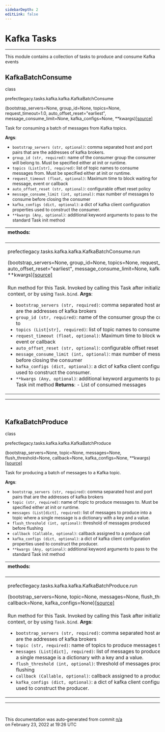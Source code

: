```yaml
---
sidebarDepth: 2
editLink: false
---
```

# Kafka Tasks
---
This module contains a collection of tasks to produce and consume Kafka events
 ## KafkaBatchConsume
 <div class='class-sig' id='prefect-tasks-kafka-kafka-kafkabatchconsume'><p class="prefect-sig">class </p><p class="prefect-class">prefectlegacy.tasks.kafka.kafka.KafkaBatchConsume</p>(bootstrap_servers=None, group_id=None, topics=None, request_timeout=1.0, auto_offset_reset=&quot;earliest&quot;, message_consume_limit=None, kafka_configs=None, **kwargs)<span class="source"><a href="https://github.com/PrefectHQ/prefect/blob/master/src/prefectlegacy/tasks/kafka/kafka.py#L8">[source]</a></span></div>

Task for consuming a batch of messages from Kafka topics.

**Args**:     <ul class="args"><li class="args">`bootstrap_servers (str, optional)`: comma separated host and port pairs that are the         addresses of kafka brokers.     </li><li class="args">`group_id (str, required)`: name of the consumer group the consumer will belong to.         Must be specified either at init or runtime.     </li><li class="args">`topics (List[str], required)`: list of topic names to consume messages from. Must         be specified either at init or runtime.     </li><li class="args">`request_timeout (float, optional)`: Maximum time to block waiting for message, event or callback     </li><li class="args">`auto_offset_reset (str, optional)`: configurable offset reset policy     </li><li class="args">`message_consume_limit (int, optional)`: max number of messages to consume before closing         the consumer     </li><li class="args">`kafka_configs (dict, optional)`: a dict of kafka client configuration properties used to         construct the consumer.     </li><li class="args">`**kwargs (Any, optional)`: additional keyword arguments to pass to the standard Task         init method</li></ul>

|methods: &nbsp;&nbsp;&nbsp;&nbsp;&nbsp;&nbsp;&nbsp;&nbsp;&nbsp;&nbsp;&nbsp;&nbsp;&nbsp;&nbsp;&nbsp;&nbsp;&nbsp;&nbsp;&nbsp;&nbsp;&nbsp;&nbsp;&nbsp;&nbsp;&nbsp;&nbsp;&nbsp;&nbsp;&nbsp;&nbsp;&nbsp;&nbsp;&nbsp;&nbsp;&nbsp;&nbsp;&nbsp;&nbsp;&nbsp;&nbsp;&nbsp;&nbsp;&nbsp;&nbsp;&nbsp;&nbsp;&nbsp;&nbsp;&nbsp;&nbsp;&nbsp;&nbsp;&nbsp;&nbsp;&nbsp;&nbsp;&nbsp;&nbsp;&nbsp;&nbsp;&nbsp;&nbsp;&nbsp;&nbsp;&nbsp;&nbsp;&nbsp;&nbsp;&nbsp;&nbsp;&nbsp;&nbsp;&nbsp;&nbsp;&nbsp;&nbsp;&nbsp;&nbsp;&nbsp;&nbsp;&nbsp;&nbsp;&nbsp;&nbsp;&nbsp;&nbsp;&nbsp;&nbsp;&nbsp;&nbsp;&nbsp;&nbsp;&nbsp;&nbsp;&nbsp;&nbsp;&nbsp;&nbsp;&nbsp;&nbsp;&nbsp;&nbsp;&nbsp;&nbsp;&nbsp;&nbsp;&nbsp;&nbsp;&nbsp;&nbsp;&nbsp;&nbsp;&nbsp;&nbsp;&nbsp;&nbsp;&nbsp;&nbsp;&nbsp;&nbsp;&nbsp;&nbsp;&nbsp;&nbsp;&nbsp;&nbsp;&nbsp;&nbsp;&nbsp;&nbsp;&nbsp;&nbsp;&nbsp;&nbsp;&nbsp;&nbsp;&nbsp;&nbsp;&nbsp;&nbsp;&nbsp;&nbsp;&nbsp;&nbsp;&nbsp;&nbsp;&nbsp;&nbsp;&nbsp;&nbsp;|
|:----|
 | <div class='method-sig' id='prefect-tasks-kafka-kafka-kafkabatchconsume-run'><p class="prefect-class">prefectlegacy.tasks.kafka.kafka.KafkaBatchConsume.run</p>(bootstrap_servers=None, group_id=None, topics=None, request_timeout=1.0, auto_offset_reset=&quot;earliest&quot;, message_consume_limit=None, kafka_configs=None, **kwargs)<span class="source"><a href="https://github.com/PrefectHQ/prefect/blob/master/src/prefectlegacy/tasks/kafka/kafka.py#L50">[source]</a></span></div>
<p class="methods">Run method for this Task. Invoked by calling this Task after initialization within a Flow context, or by using `Task.bind`. **Args**:     <ul class="args"><li class="args">`bootstrap_servers (str, required)`: comma separated host and port pairs that are the         addresses of kafka brokers     </li><li class="args">`group_id (str, required)`: name of the consumer group the consumer will belong to     </li><li class="args">`topics (List[str], required)`: list of topic names to consume messages from     </li><li class="args">`request_timeout (float, optional)`: Maximum time to block waiting for message, event         or callback     </li><li class="args">`auto_offset_reset (str, optional)`: configurable offset reset policy     </li><li class="args">`message_consume_limit (int, optional)`: max number of messages to consume before         closing the consumer     </li><li class="args">`kafka_configs (dict, optional)`: a dict of kafka client configuration properties used         to construct the consumer.     </li><li class="args">`**kwargs (Any, optional)`: additional keyword arguments to pass to the standard Task         init method **Returns**:     - List of consumed messages</li></ul></p>|

---
<br>

 ## KafkaBatchProduce
 <div class='class-sig' id='prefect-tasks-kafka-kafka-kafkabatchproduce'><p class="prefect-sig">class </p><p class="prefect-class">prefectlegacy.tasks.kafka.kafka.KafkaBatchProduce</p>(bootstrap_servers=None, topic=None, messages=None, flush_threshold=None, callback=None, kafka_configs=None, **kwargs)<span class="source"><a href="https://github.com/PrefectHQ/prefect/blob/master/src/prefectlegacy/tasks/kafka/kafka.py#L141">[source]</a></span></div>

Task for producing a batch of messages to a Kafka topic.

**Args**:     <ul class="args"><li class="args">`bootstrap_servers (str, required)`: comma separated host and port pairs that are the         addresses of kafka brokers     </li><li class="args">`topic (str, required)`: name of topic to produce messages to. Must be specified         either at init or runtime.     </li><li class="args">`messages (List[dict], required)`: list of messages to produce into a topic where         a single message is a dictionary with a key and a value.     </li><li class="args">`flush_threshold (int, optional)`: threshold of messages produced before flushing     </li><li class="args">`callback (Callable, optional)`: callback assigned to a produce call     </li><li class="args">`kafka_configs (dict, optional)`: a dict of kafka client configuration properties used to         construct the producer.     </li><li class="args">`**kwargs (Any, optional)`: additional keyword arguments to pass to the standard Task         init method</li></ul>

|methods: &nbsp;&nbsp;&nbsp;&nbsp;&nbsp;&nbsp;&nbsp;&nbsp;&nbsp;&nbsp;&nbsp;&nbsp;&nbsp;&nbsp;&nbsp;&nbsp;&nbsp;&nbsp;&nbsp;&nbsp;&nbsp;&nbsp;&nbsp;&nbsp;&nbsp;&nbsp;&nbsp;&nbsp;&nbsp;&nbsp;&nbsp;&nbsp;&nbsp;&nbsp;&nbsp;&nbsp;&nbsp;&nbsp;&nbsp;&nbsp;&nbsp;&nbsp;&nbsp;&nbsp;&nbsp;&nbsp;&nbsp;&nbsp;&nbsp;&nbsp;&nbsp;&nbsp;&nbsp;&nbsp;&nbsp;&nbsp;&nbsp;&nbsp;&nbsp;&nbsp;&nbsp;&nbsp;&nbsp;&nbsp;&nbsp;&nbsp;&nbsp;&nbsp;&nbsp;&nbsp;&nbsp;&nbsp;&nbsp;&nbsp;&nbsp;&nbsp;&nbsp;&nbsp;&nbsp;&nbsp;&nbsp;&nbsp;&nbsp;&nbsp;&nbsp;&nbsp;&nbsp;&nbsp;&nbsp;&nbsp;&nbsp;&nbsp;&nbsp;&nbsp;&nbsp;&nbsp;&nbsp;&nbsp;&nbsp;&nbsp;&nbsp;&nbsp;&nbsp;&nbsp;&nbsp;&nbsp;&nbsp;&nbsp;&nbsp;&nbsp;&nbsp;&nbsp;&nbsp;&nbsp;&nbsp;&nbsp;&nbsp;&nbsp;&nbsp;&nbsp;&nbsp;&nbsp;&nbsp;&nbsp;&nbsp;&nbsp;&nbsp;&nbsp;&nbsp;&nbsp;&nbsp;&nbsp;&nbsp;&nbsp;&nbsp;&nbsp;&nbsp;&nbsp;&nbsp;&nbsp;&nbsp;&nbsp;&nbsp;&nbsp;&nbsp;&nbsp;&nbsp;&nbsp;&nbsp;&nbsp;|
|:----|
 | <div class='method-sig' id='prefect-tasks-kafka-kafka-kafkabatchproduce-run'><p class="prefect-class">prefectlegacy.tasks.kafka.kafka.KafkaBatchProduce.run</p>(bootstrap_servers=None, topic=None, messages=None, flush_threshold=None, callback=None, kafka_configs=None)<span class="source"><a href="https://github.com/PrefectHQ/prefect/blob/master/src/prefectlegacy/tasks/kafka/kafka.py#L178">[source]</a></span></div>
<p class="methods">Run method for this Task. Invoked by calling this Task after initialization within a Flow context, or by using `Task.bind`. **Args**: <ul class="args"><li class="args">`bootstrap_servers (str, required)`: comma separated host and port pairs that are the     addresses of kafka brokers </li><li class="args">`topic (str, required)`: name of topics to produce messages to </li><li class="args">`messages (List[dict], required)`: list of messages to produce into topics where     a single message is a dictionary with a key and a value. </li><li class="args">`flush_threshold (int, optional)`: threshold of messages produced before flushing </li><li class="args">`callback (Callable, optional)`: callback assigned to a produce call </li><li class="args">`kafka_configs (dict, optional)`: a dict of kafka client configuration properties used to     construct the producer.</li></ul></p>|

---
<br>


<p class="auto-gen">This documentation was auto-generated from commit <a href='https://github.com/PrefectHQ/prefect/commit/n/a'>n/a</a> </br>on February 23, 2022 at 19:26 UTC</p>